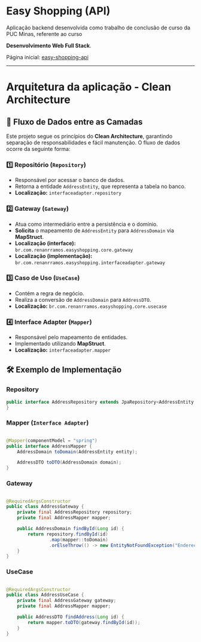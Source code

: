 # Easy Shopping (API)

Aplicação backend desenvolvida como trabalho de conclusão de curso da PUC Minas, referente ao curso

**Desenvolvimento Web Full Stack**.

Página inicial: [easy-shopping-api](https://easy-shopping-puc-minas.herokuapp.com/swagger-ui.html#/)

---

# **Arquitetura da aplicação - Clean Architecture**

## 📌 **Fluxo de Dados entre as Camadas**

Este projeto segue os princípios do **Clean Architecture**, garantindo separação de responsabilidades e fácil
manutenção. O fluxo de dados ocorre da seguinte forma:

### **1️⃣ Repositório (`Repository`)**

- Responsável por acessar o banco de dados.
- Retorna a entidade `AddressEntity`, que representa a tabela no banco.
- **Localização:** `interfaceadapter.repository`

### **2️⃣ Gateway (`Gateway`)**

- Atua como intermediário entre a persistência e o domínio.
- **Solicita** o mapeamento de `AddressEntity` para `AddressDomain` via **MapStruct**.
- **Localização (interface):** `br.com.renanrramos.easyshopping.core.gateway`
- **Localização (implementação):** `br.com.renanrramos.easyshopping.interfaceadapter.gateway`

### **3️⃣ Caso de Uso (`UseCase`)**

- Contém a regra de negócio.
- Realiza a conversão de `AddressDomain` para `AddressDTO`.
- **Localização:** `br.com.renanrramos.easyshopping.core.usecase`

### **4️⃣ Interface Adapter (`Mapper`)**

- Responsável pelo mapeamento de entidades.
- Implementado utilizando **MapStruct**.
- **Localização:** `interfaceadapter.mapper`

## 🛠 **Exemplo de Implementação**

### **Repository**

```java
public interface AddressRepository extends JpaRepository<AddressEntity, Long> {
}
```

### **Mapper (`Interface Adapter`)**

```java

@Mapper(componentModel = "spring")
public interface AddressMapper {
    AddressDomain toDomain(AddressEntity entity);

    AddressDTO toDTO(AddressDomain domain);
}
```

### **Gateway**

```java

@RequiredArgsConstructor
public class AddressGateway {
    private final AddressRepository repository;
    private final AddressMapper mapper;

    public AddressDomain findById(Long id) {
        return repository.findById(id)
                .map(mapper::toDomain)
                .orElseThrow(() -> new EntityNotFoundException("Endereço não encontrado"));
    }
}
```

### **UseCase**

```java

@RequiredArgsConstructor
public class AddressUseCase {
    private final AddressGateway gateway;
    private final AddressMapper mapper;

    public AddressDTO findAddress(Long id) {
        return mapper.toDTO(gateway.findById(id));
    }
}
